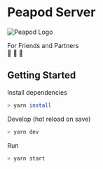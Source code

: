 # Peapod Server

![Peapod Logo](./assets/logo/apple-icon-76x76.png)

For Friends and Partners\
:couple:
:two_men_holding_hands:
:two_women_holding_hands:

## Getting Started

Install dependencies

```bash
> yarn install
```

Develop (hot reload on save)

```bash
> yarn dev
```

Run

```bash
> yarn start
```
